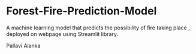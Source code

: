 # Forest-Fire-Prediction-Model
A machine learning model that predicts the possibility of fire taking place , deployed on webpage using Streamlit library.


Pallavi Alanka
